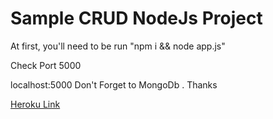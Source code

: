 <h1> Sample CRUD NodeJs Project </h1>

<p> At first, you'll need to be run  "npm i && node app.js"</p>
<p> Check Port 5000 </p>
<p> localhost:5000  Don't Forget to MongoDb . Thanks </p>

<a href="https://dashboard.heroku.com/apps/radiant-hamlet-98970/deploy/heroku-git" > Heroku Link </a>
